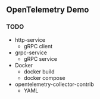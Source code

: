 OpenTelemetry Demo
---

### TODO
* http-service
  * gRPC client
* grpc-service
  * gRPC service
* Docker
  * docker build
  * docker compose
* opentelemetry-collector-contrib
  * YAML
